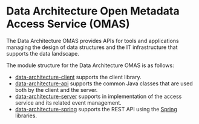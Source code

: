 <!-- SPDX-License-Identifier: Apache-2.0 -->

# Data Architecture Open Metadata Access Service (OMAS)

The Data Architecture OMAS provides APIs for tools and applications managing the
design of data structures and the IT infrastructure that supports the data
landscape.

The module structure for the Data Architecture OMAS is as follows:

* [data-architecture-client](data-architecture-client) supports the client library.
* [data-architecture-api](data-architecture-api) supports the common Java classes that are used both by the client and the server.
* [data-architecture-server](data-architecture-server) supports in implementation of the access service and its related event management.
* [data-architecture-spring](data-architecture-spring) supports the REST API using the [Spring](../../../developer-resources/Spring.md) libraries.

